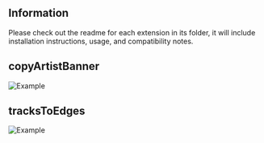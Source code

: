 ## Information
Please check out the readme for each extension in its folder, it will include installation instructions, usage, and compatibility notes.

## copyArtistBanner
![Example](copyArtistBanner/example.png)
## tracksToEdges
![Example](tracksToEdges/example.png)
